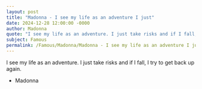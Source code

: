 ```yaml
---
layout: post
title: "Madonna - I see my life as an adventure I just"
date: 2024-12-28 12:00:00 -0000
author: Madonna
quote: "I see my life as an adventure. I just take risks and if I fall, I try to get back up again."
subject: Famous
permalink: /Famous/Madonna/Madonna - I see my life as an adventure I just
---
```


I see my life as an adventure. I just take risks and if I fall, I try to get back up again.

- Madonna
